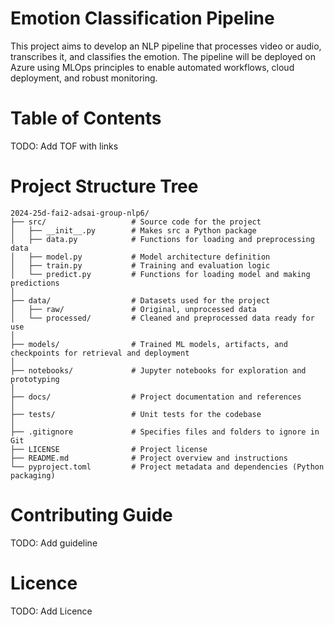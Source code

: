 

# Emotion Classification Pipeline

This project aims to develop an NLP pipeline that processes video or audio, transcribes it, and classifies the emotion. The pipeline will be deployed on Azure using MLOps principles to enable automated workflows, cloud deployment, and robust monitoring.


# Table of Contents
TODO: Add TOF with links

# Project Structure Tree

```
2024-25d-fai2-adsai-group-nlp6/
├── src/                   # Source code for the project
│   ├── __init__.py        # Makes src a Python package
│   ├── data.py            # Functions for loading and preprocessing data
│   ├── model.py           # Model architecture definition
│   ├── train.py           # Training and evaluation logic
│   └── predict.py         # Functions for loading model and making predictions
│
├── data/                  # Datasets used for the project
│   ├── raw/               # Original, unprocessed data
│   └── processed/         # Cleaned and preprocessed data ready for use
│
├── models/                # Trained ML models, artifacts, and checkpoints for retrieval and deployment
│
├── notebooks/             # Jupyter notebooks for exploration and prototyping
│
├── docs/                  # Project documentation and references
│
├── tests/                 # Unit tests for the codebase
│
├── .gitignore             # Specifies files and folders to ignore in Git
├── LICENSE                # Project license
├── README.md              # Project overview and instructions
└── pyproject.toml         # Project metadata and dependencies (Python packaging)
```

# Contributing Guide 
TODO: Add guideline

# Licence
TODO: Add Licence